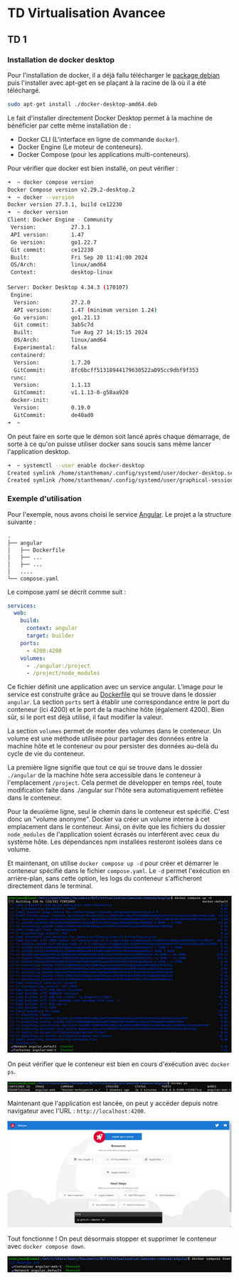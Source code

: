 # TD Virtualisation Avancee

## TD 1

### Installation de docker desktop

Pour l'installation de docker, il a déjà fallu télécharger le [package debian](https://desktop.docker.com/linux/main/amd64/docker-desktop-amd64.deb?utm_source=docker&utm_medium=webreferral&utm_campaign=docs-driven-download-linux-amd64) puis l'installer avec apt-get en se plaçant à la racine de là où il a été téléchargé.
```bash
sudo apt-get install ./docker-desktop-amd64.deb
```

Le fait d'installer directement Docker Desktop permet à la machine de bénéficier par cette même installation de : 
- Docker CLI (L'interface en ligne de commande `docker`).
- Docker Engine (Le moteur de conteneurs).
- Docker Compose (pour les applications multi-conteneurs).


Pour vérifier que docker est bien installé, on peut vérifier : 
```bash
➜  ~ docker compose version
Docker Compose version v2.29.2-desktop.2
➜  ~ docker --version
Docker version 27.3.1, build ce12230
➜  ~ docker version
Client: Docker Engine - Community
 Version:           27.3.1
 API version:       1.47
 Go version:        go1.22.7
 Git commit:        ce12230
 Built:             Fri Sep 20 11:41:00 2024
 OS/Arch:           linux/amd64
 Context:           desktop-linux

Server: Docker Desktop 4.34.3 (170107)
 Engine:
  Version:          27.2.0
  API version:      1.47 (minimum version 1.24)
  Go version:       go1.21.13
  Git commit:       3ab5c7d
  Built:            Tue Aug 27 14:15:15 2024
  OS/Arch:          linux/amd64
  Experimental:     false
 containerd:
  Version:          1.7.20
  GitCommit:        8fc6bcff51318944179630522a095cc9dbf9f353
 runc:
  Version:          1.1.13
  GitCommit:        v1.1.13-0-g58aa920
 docker-init:
  Version:          0.19.0
  GitCommit:        de40ad0
➜  ~ 
```

On peut faire en sorte que le démon soit lancé après chaque démarrage, de sorte à ce qu'on puisse utiliser docker sans soucis sans même lancer l'application desktop.
```bash
➜  ~ systemctl --user enable docker-desktop
Created symlink /home/stantheman/.config/systemd/user/docker-desktop.service → /usr/lib/systemd/user/docker-desktop.service.
Created symlink /home/stantheman/.config/systemd/user/graphical-session.target.wants/docker-desktop.service → /usr/lib/systemd/user/docker-desktop.service.
```



### Exemple d'utilisation
Pour l'exemple, nous avons choisi le service [Angular](https://angular.dev/).
Le projet a la structure suivante :
```
.
├── angular
│   ├── Dockerfile
│   ├── ...
│   ├── ...
│   ....
└── compose.yaml
```

Le compose.yaml se décrit comme suit :
```yaml
services:
  web:
    build:
      context: angular
      target: builder
    ports:
      - 4200:4200
    volumes:
      - ./angular:/project
      - /project/node_modules
```
Ce fichier définit une application avec un service angular. L'image pour le service est construite grâce au [Dockerfile](Ressources/files/Dockerfile) qui se trouve dans le dossier ``angular``.
La section ``ports`` sert à établir une correspondance entre le port du conteneur (ici 4200) et le port de la machine hôte (également 4200). Bien sûr, si le port est déjà utilisé, il faut modifier la valeur.

La section ``volumes`` permet de monter des volumes dans le conteneur. Un volume est une méthode utilisée pour partager des données entre la machine hôte et le conteneur ou pour persister des données au-delà du cycle de vie du conteneur. 

La première ligne signifie que tout ce qui se trouve dans le dossier ``./angular`` de la machine hôte sera accessible dans le conteneur à l'emplacement ``/project``. Cela permet de développer en temps réel, toute modification faite dans ./angular sur l'hôte sera automatiquement reflétée dans le conteneur.

Pour la deuxième ligne, seul le chemin dans le conteneur est spécifié. C'est donc un "volume anonyme". Docker va créer un volume interne à cet emplacement dans le conteneur. Ainsi, on évite que les fichiers du dossier ``node_modules`` de l'application soient écrasés ou interférent avec ceux du système hôte. Les dépendances npm installées resteront isolées dans ce volume.

Et maintenant, on utilise ``docker compose up -d`` pour créer et démarrer le conteneur spécifié dans le fichier ``compose.yaml``. Le ``-d`` permet l'exécution en arrière-plan, sans cette option, les logs du conteneur s'afficheront directement dans le terminal.

![alt text](Ressources/img/composeUp.png)

On peut vérifier que le conteneur est bien en cours d'exécution avec ``docker ps``.

![alt text](Ressources/img/dockerPs.png)

Maintenant que l'application est lancée, on peut y accéder depuis notre navigateur avec l'URL : ``http://localhost:4200``.

![alt text](Ressources/img/visuelAngular.png)

Tout fonctionne ! On peut désormais stopper et supprimer le conteneur avec ``docker compose down``.

![alt text](Ressources/img/composeDown.png)
